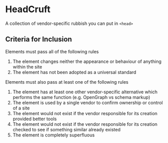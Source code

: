 # HeadCruft

A collection of vendor-specific rubbish you can put in `<head>`

## Criteria for Inclusion

Elements must pass all of the following rules

1. The element changes neither the appearance or behaviour of anything within the site
2. The element has not been adopted as a universal standard

Elements must also pass at least one of the following rules

1. The element has at least one other vendor-specific alternative which performs the same function (e.g. OpenGraph vs schema markup)
2. The element is used by a single vendor to confirm ownership or control of a site
3. The element would not exist if the vendor responsible for its creation provided better tools
4. The element would not exist if the vendor responsible for its creation checked to see if something similar already existed
5. The element is completely superfluous
